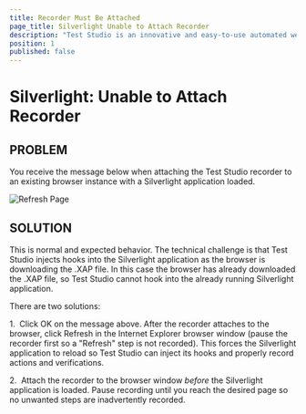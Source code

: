 ```yaml
---
title: Recorder Must Be Attached
page_title: Silverlight Unable to Attach Recorder
description: "Test Studio is an innovative and easy-to-use automated web, WPF and load testing solution. Test Studio tests support essential technologies like ASP.NET AJAX, Silverlight, PHP and MVC. HTML5, Testing framework, functional testing, performance testing, load testing, exploratory testing, manual testing."
position: 1
published: false
---
```

# Silverlight: Unable to Attach Recorder

## PROBLEM

You receive the message below when attaching the Test Studio recorder to an existing browser instance with a Silverlight application loaded.

![Refresh Page][1]

## SOLUTION

This is normal and expected behavior. The technical challenge is that Test Studio injects hooks into the Silverlight application as the browser is downloading the .XAP file. In this case the browser has already downloaded the .XAP file, so Test Studio cannot hook into the already running Silverlight application.

There are two solutions:


1.&nbsp; Click OK on the message above. After the recorder attaches to the browser, click Refresh in the Internet Explorer browser window (pause the recorder first so a "Refresh" step is not recorded). This forces the Silverlight application to reload so Test Studio can inject its hooks and properly record actions and verifications.

2.&nbsp; Attach the recorder to the browser window *before* the Silverlight application is loaded. Pause recording until you reach the desired page so no unwanted steps are inadvertently recorded.


[1]: /img/troubleshooting-guide/recording-problems-tg/recorder-attached/fig1.png
